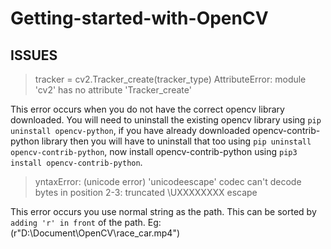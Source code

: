 # Getting-started-with-OpenCV

## ISSUES

>tracker = cv2.Tracker_create(tracker_type) AttributeError: module 'cv2' has no attribute 'Tracker_create'


This error occurs when you do not have the correct opencv library downloaded.
You will need to uninstall the existing opencv library using `pip uninstall opencv-python`, if you have already downloaded    opencv-contrib-python library then you will have to uninstall that too using `pip uninstall opencv-contrib-python`, now       install opencv-contrib-python using `pip3 install opencv-contrib-python`.


>yntaxError: (unicode error) 'unicodeescape' codec can't decode bytes in position 2-3: truncated \UXXXXXXXX escape

This error occurs you use normal string as the path.
This can be sorted by `adding 'r' in front` of the path.
Eg: (r"D:\Document\OpenCV\race_car.mp4")
